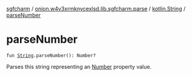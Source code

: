 [sgfcharm](../../index.md) / [onion.w4v3xrmknycexlsd.lib.sgfcharm.parse](../index.md) / [kotlin.String](index.md) / [parseNumber](./parse-number.md)

# parseNumber

`fun `[`String`](https://kotlinlang.org/api/latest/jvm/stdlib/kotlin/-string/index.html)`.parseNumber(): Number?`

Parses this string representing an [Number](../-sgf-type/-number/index.md) property value.

